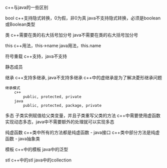 


c++与java的一些区别


bool
    c++支持隐式转换，0为假，非0为真
    java不支持隐式转换，必须是boolean或Boolean类型


类
    c++需要在类的右大括号加分号
    java不需要在类的右大括号加分号


this
    c++用法，this->name
    java用法，this.name


符号重载
    c++支持，java不支持


静态成员



继承
    c++支持多继承, java不支持多继承
        c++中的虚继承是为了解决菱形继承问题

    继承模式
        c++
            public, protected, private
        java
            public, protected, package, private


多态
    子类实例赋值给父类变量，并且子类重写父类的方法
    c++中需要使用虚函数实现动态多态，java中不需要额外的处理就可以实现多态


纯虚函数
    c++类中所有的方法都是纯虚函数 - java接口
    c++类中部分方法是纯虚函数 - java抽象类


模板
    c++中的模板
    java中的泛型


stl
    c++中的stl
    java中的collection

